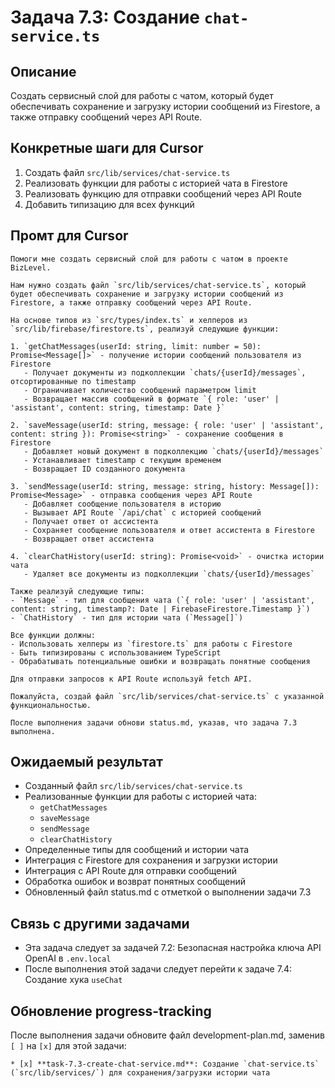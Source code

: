 # Задача 7.3: Создание `chat-service.ts`

## Описание
Создать сервисный слой для работы с чатом, который будет обеспечивать сохранение и загрузку истории сообщений из Firestore, а также отправку сообщений через API Route.


## Конкретные шаги для Cursor
1. Создать файл `src/lib/services/chat-service.ts`
2. Реализовать функции для работы с историей чата в Firestore
3. Реализовать функцию для отправки сообщений через API Route
4. Добавить типизацию для всех функций

## Промт для Cursor
```
Помоги мне создать сервисный слой для работы с чатом в проекте BizLevel.

Нам нужно создать файл `src/lib/services/chat-service.ts`, который будет обеспечивать сохранение и загрузку истории сообщений из Firestore, а также отправку сообщений через API Route.

На основе типов из `src/types/index.ts` и хелперов из `src/lib/firebase/firestore.ts`, реализуй следующие функции:

1. `getChatMessages(userId: string, limit: number = 50): Promise<Message[]>` - получение истории сообщений пользователя из Firestore
   - Получает документы из подколлекции `chats/{userId}/messages`, отсортированные по timestamp
   - Ограничивает количество сообщений параметром limit
   - Возвращает массив сообщений в формате `{ role: 'user' | 'assistant', content: string, timestamp: Date }`

2. `saveMessage(userId: string, message: { role: 'user' | 'assistant', content: string }): Promise<string>` - сохранение сообщения в Firestore
   - Добавляет новый документ в подколлекцию `chats/{userId}/messages`
   - Устанавливает timestamp с текущим временем
   - Возвращает ID созданного документа

3. `sendMessage(userId: string, message: string, history: Message[]): Promise<Message>` - отправка сообщения через API Route
   - Добавляет сообщение пользователя в историю
   - Вызывает API Route `/api/chat` с историей сообщений
   - Получает ответ от ассистента
   - Сохраняет сообщение пользователя и ответ ассистента в Firestore
   - Возвращает ответ ассистента

4. `clearChatHistory(userId: string): Promise<void>` - очистка истории чата
   - Удаляет все документы из подколлекции `chats/{userId}/messages`

Также реализуй следующие типы:
- `Message` - тип для сообщения чата (`{ role: 'user' | 'assistant', content: string, timestamp?: Date | FirebaseFirestore.Timestamp }`)
- `ChatHistory` - тип для истории чата (`Message[]`)

Все функции должны:
- Использовать хелперы из `firestore.ts` для работы с Firestore
- Быть типизированы с использованием TypeScript
- Обрабатывать потенциальные ошибки и возвращать понятные сообщения

Для отправки запросов к API Route используй fetch API.

Пожалуйста, создай файл `src/lib/services/chat-service.ts` с указанной функциональностью.

После выполнения задачи обнови status.md, указав, что задача 7.3 выполнена.
```

## Ожидаемый результат
- Созданный файл `src/lib/services/chat-service.ts`
- Реализованные функции для работы с историей чата:
  - `getChatMessages`
  - `saveMessage`
  - `sendMessage`
  - `clearChatHistory`
- Определенные типы для сообщений и истории чата
- Интеграция с Firestore для сохранения и загрузки истории
- Интеграция с API Route для отправки сообщений
- Обработка ошибок и возврат понятных сообщений
- Обновленный файл status.md с отметкой о выполнении задачи 7.3

## Связь с другими задачами
- Эта задача следует за задачей 7.2: Безопасная настройка ключа API OpenAI в `.env.local`
- После выполнения этой задачи следует перейти к задаче 7.4: Создание хука `useChat`

## Обновление progress-tracking
После выполнения задачи обновите файл development-plan.md, заменив `[ ]` на `[x]` для этой задачи:
```
* [x] **task-7.3-create-chat-service.md**: Создание `chat-service.ts` (`src/lib/services/`) для сохранения/загрузки истории чата
```

